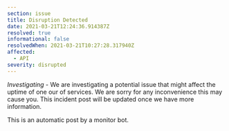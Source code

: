 ```yaml
---
section: issue
title: Disruption Detected
date: 2021-03-21T12:24:36.914387Z
resolved: true
informational: false
resolvedWhen: 2021-03-21T10:27:28.317940Z
affected:
  - API
severity: disrupted
---
```

*Investigating* - We are investigating a potential issue that might affect the uptime of one our of services. We are sorry for any inconvenience this may cause you. This incident post will be updated once we have more information.

This is an automatic post by a monitor bot.
        